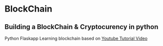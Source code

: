 # BlockChain
## Building a BlockChain & Cryptocurency in python

Python Flaskapp
Learning blockchain based on <a href="https://www.youtube.com/watch?v=KARxDX5DTgY">Youtube Tutorial Video</a>
